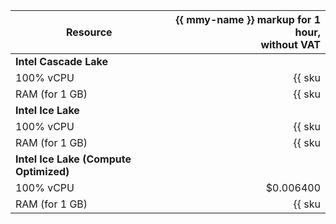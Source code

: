 | Resource | {{ mmy-name }} markup for 1 hour,<br>without VAT |
| ------------- | -----------------------------------------------------------: |
| **Intel Cascade Lake** |
| 100% vCPU | {{ sku|USD|mdb.cluster.mysql.v2.cpu.c100.dedicated|string }} |
| RAM (for 1 GB) | {{ sku|USD|mdb.cluster.mysql.v2.ram.dedicated|string }} |
| **Intel Ice Lake** |
| 100% vCPU | {{ sku|USD|mdb.cluster.mysql.v3.cpu.c100.dedicated|string }} |
| RAM (for 1 GB) | {{ sku|USD|mdb.cluster.mysql.v3.ram.dedicated|string }} |
| **Intel Ice Lake (Compute Optimized)** |
| 100% vCPU | $0.006400 |
| RAM (for 1 GB) | {{ sku|USD|mdb.cluster.mysql.highfreq-v3.ram.dedicated|string }} |
